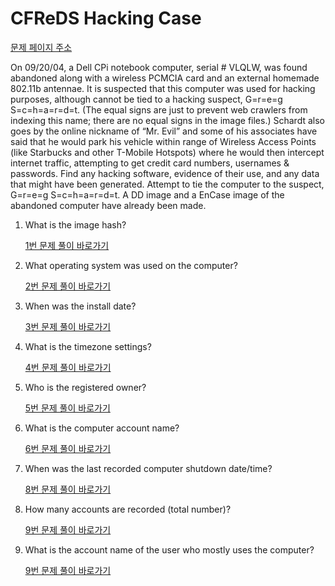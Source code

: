 # CFReDS Hacking Case

[문제 페이지 주소](https://cfreds.nist.gov/)

On 09/20/04, a Dell CPi notebook computer, serial # VLQLW, was found abandoned along with a wireless PCMCIA card and an external homemade 802.11b antennae. It is suspected that this computer was used for hacking purposes, although cannot be tied to a hacking suspect, G=r=e=g S=c=h=a=r=d=t.  (The equal signs are just to prevent web crawlers from indexing this name; there are no equal signs in the image files.) Schardt also goes by the online nickname of “Mr. Evil” and some of his associates have said that he would park his vehicle within range of Wireless Access Points (like Starbucks and other T-Mobile Hotspots) where he would then intercept internet traffic, attempting to get credit card numbers, usernames & passwords. Find any hacking software, evidence of their use, and any data that might have been generated. Attempt to tie the computer to the suspect, G=r=e=g S=c=h=a=r=d=t. A DD image and a EnCase image of the abandoned computer have already been made.


1. What is the image hash?

    [1번 문제 풀이 바로가기](./1/1.md)

2. What operating system was used on the computer?

    [2번 문제 풀이 바로가기](./2/2.md)

3. When was the install date?

    [3번 문제 풀이 바로가기](./3/3.md)

4. What is the timezone settings?

    [4번 문제 풀이 바로가기](./4/4.md)

5. Who is the registered owner?

    [5번 문제 풀이 바로가기](./5/5.md)

6. What is the computer account name?

    [6번 문제 풀이 바로가기](./6/6.md)

8. When was the last recorded computer shutdown date/time?

    [8번 문제 풀이 바로가기](./8/8.md)

9. How many accounts are recorded (total number)?

    [9번 문제 풀이 바로가기](./9/9.md)

10. What is the account name of the user who mostly uses the computer?

    [9번 문제 풀이 바로가기](./10/10.md)

